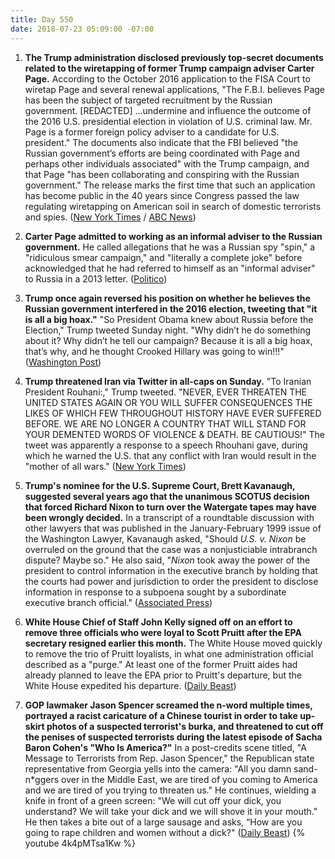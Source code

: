 ```yaml
---
title: Day 550
date: 2018-07-23 05:09:00 -07:00
---
```


1. **The Trump administration disclosed previously top-secret documents related to the wiretapping of former Trump campaign adviser Carter Page.** According to the October 2016 application to the FISA Court to wiretap Page and several renewal applications, "The F.B.I. believes Page has been the subject of targeted recruitment by the Russian government. \[REDACTED\] ...undermine and influence the outcome of the 2016 U.S. presidential election in violation of U.S. criminal law. Mr. Page is a former foreign policy adviser to a candidate for U.S. president." The documents also indicate that the FBI believed "the Russian government’s efforts are being coordinated with Page and perhaps other individuals associated" with the Trump campaign, and that Page "has been collaborating and conspiring with the Russian government." The release marks the first time that such an application has become public in the 40 years since Congress passed the law regulating wiretapping on American soil in search of domestic terrorists and spies. ([New York Times](https://www.nytimes.com/2018/07/21/us/politics/carter-page-fisa.html) / [ABC News](https://abcnews.go.com/Politics/fbi-believed-trump-campaign-aide-carter-page-recruited/story?id=56737033))

2. **Carter Page admitted to working as an informal adviser to the Russian government.** He called allegations that he was a Russian spy "spin," a "ridiculous smear campaign," and "literally a complete joke" before acknowledged that he had referred to himself as an "informal adviser" to Russia in a 2013 letter. ([Politico](https://www.politico.com/story/2018/07/22/carter-page-acknowledges-working-as-informal-adviser-to-russia-735559))

3. **Trump once again reversed his position on whether he believes the Russian government interfered in the 2016 election, tweeting that "it is all a big hoax."** "So President Obama knew about Russia before the Election," Trump tweeted Sunday night. "Why didn’t he do something about it? Why didn’t he tell our campaign? Because it is all a big hoax, that’s why, and he thought Crooked Hillary was going to win!!!" ([Washington Post](https://www.washingtonpost.com/politics/trump-again-reverses-course-on-russian-interference-calls-it-all-a-big-hoax/2018/07/22/c8321528-8e13-11e8-b769-e3fff17f0689_story.html?utm_term=.d286c6f24f06))

4. **Trump threatened Iran via Twitter in all-caps on Sunday.** "To Iranian President Rouhani:," Trump tweeted. "NEVER, EVER THREATEN THE UNITED STATES AGAIN OR YOU WILL SUFFER CONSEQUENCES THE LIKES OF WHICH FEW THROUGHOUT HISTORY HAVE EVER SUFFERED BEFORE. WE ARE NO LONGER A COUNTRY THAT WILL STAND FOR YOUR DEMENTED WORDS OF VIOLENCE & DEATH. BE CAUTIOUS!" The tweet was apparently a response to a speech Rhouhani gave, during which he warned the U.S. that any conflict with Iran would result in the "mother of all wars." ([New York Times](https://www.nytimes.com/2018/07/22/world/middleeast/trump-threatens-iran-twitter.html))

5. **Trump's nominee for the U.S. Supreme Court, Brett Kavanaugh, suggested several years ago that the unanimous SCOTUS decision that forced Richard Nixon to turn over the Watergate tapes may have been wrongly decided.** In a transcript of a roundtable discussion with other lawyers that was published in the January-February 1999 issue of the Washington Lawyer, Kavanaugh asked, "Should *U.S. v. Nixon* be overruled on the ground that the case was a nonjusticiable intrabranch dispute? Maybe so." He also said, "*Nixon* took away the power of the president to control information in the executive branch by holding that the courts had power and jurisdiction to order the president to disclose information in response to a subpoena sought by a subordinate executive branch official." ([Associated Press](https://www.apnews.com/3ea406469d344dd8b2527aed92da6365/High-court-nominee-gets-started-answering-questions))

6. **White House Chief of Staff John Kelly signed off on an effort to remove three officials who were loyal to Scott Pruitt after the EPA secretary resigned earlier this month.** The White House moved quickly to remove the trio of Pruitt loyalists, in what one administration official described as a "purge." At least one of the former Pruitt aides had already planned to leave the EPA prior to Pruitt's departure, but the White House expedited his departure. ([Daily Beast](https://www.thedailybeast.com/john-kelly-signed-off-on-a-purge-of-scott-pruitt-loyalists-from-epa))

7. **GOP lawmaker Jason Spencer screamed the n-word multiple times, portrayed a racist caricature of a Chinese tourist in order to take up-skirt photos of a suspected terrorist's burka, and threatened to cut off the penises of suspected terrorists during the latest episode of Sacha Baron Cohen's "Who Is America?"** In a post-credits scene titled, "A Message to Terrorists from Rep. Jason Spencer," the Republican state representative from Georgia yells into the camera: "All you damn sand-n\*ggers over in the Middle East, we are tired of you coming to America and we are tired of you trying to threaten us." He continues, wielding a knife in front of a green screen: "We will cut off your dick, you understand? We will take your dick and we will shove it in your mouth." He then takes a bite out of a large sausage and asks, “How are you going to rape children and women without a dick?" ([Daily Beast](https://www.thedailybeast.com/gop-lawmaker-jason-spencer-strips-screams-n-word-on-sacha-baron-cohens-who-is-america))
   {% youtube 4k4pMTsa1Kw %}